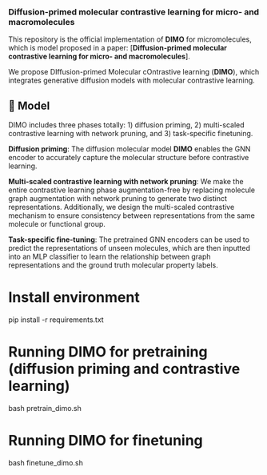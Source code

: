 
### Diffusion-primed molecular contrastive learning for micro- and macromolecules ###

This repository is the official implementation of **DIMO** for micromolecules, which is model proposed in a paper: [**Diffusion-primed molecular contrastive learning for micro- and macromolecules**]. 

We propose DIffusion-primed Molecular cOntrastive learning (**DIMO**), which integrates generative diffusion models with molecular contrastive learning.

## 🤖 Model

DIMO includes three phases totally: 1) diffusion priming, 2) multi-scaled contrastive learning with network pruning, and 3) task-specific finetuning.

**Diffusion priming**: The diffusion molecular model **DIMO** enables the GNN encoder to accurately capture the molecular structure before contrastive learning.

**Multi-scaled contrastive learning with network pruning**: We make the entire contrastive learning phase augmentation-free by replacing molecule graph augmentation with network pruning to generate two distinct representations. Additionally, we design the multi-scaled contrastive mechanism to ensure consistency between representations from the same molecule or functional group.

**Task-specific fine-tuning**: The pretrained GNN encoders can be used to predict the representations of unseen molecules, which are then inputted into an MLP classifier to learn the relationship between graph representations and the ground truth molecular property labels.

# Install environment
pip install -r requirements.txt

# Running DIMO for pretraining (diffusion priming and contrastive learning)
bash pretrain_dimo.sh

# Running DIMO for finetuning
bash finetune_dimo.sh
